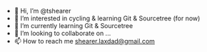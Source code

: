 - 👋 Hi, I’m @tshearer
- 👀 I’m interested in cycling & learning Git & Sourcetree (for now)
- 🌱 I’m currently learning Git & Sourcetree
- 💞️ I’m looking to collaborate on ...
- 📫 How to reach me shearer.laxdad@gmail.com

<!---
tshearer/tshearer is a ✨ special ✨ repository because its `README.md` (this file) appears on your GitHub profile.
You can click the Preview link to take a look at your changes.
--->
